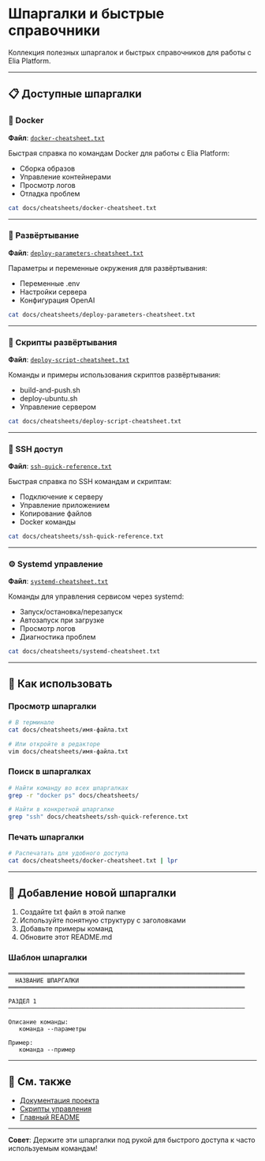 # Шпаргалки и быстрые справочники

Коллекция полезных шпаргалок и быстрых справочников для работы с Elia Platform.

---

## 📋 Доступные шпаргалки

### 🐳 Docker
**Файл**: [`docker-cheatsheet.txt`](docker-cheatsheet.txt)

Быстрая справка по командам Docker для работы с Elia Platform:
- Сборка образов
- Управление контейнерами
- Просмотр логов
- Отладка проблем

```bash
cat docs/cheatsheets/docker-cheatsheet.txt
```

---

### 🚀 Развёртывание
**Файл**: [`deploy-parameters-cheatsheet.txt`](deploy-parameters-cheatsheet.txt)

Параметры и переменные окружения для развёртывания:
- Переменные .env
- Настройки сервера
- Конфигурация OpenAI

```bash
cat docs/cheatsheets/deploy-parameters-cheatsheet.txt
```

---

### 📜 Скрипты развёртывания
**Файл**: [`deploy-script-cheatsheet.txt`](deploy-script-cheatsheet.txt)

Команды и примеры использования скриптов развёртывания:
- build-and-push.sh
- deploy-ubuntu.sh
- Управление сервером

```bash
cat docs/cheatsheets/deploy-script-cheatsheet.txt
```

---

### 🔐 SSH доступ
**Файл**: [`ssh-quick-reference.txt`](ssh-quick-reference.txt)

Быстрая справка по SSH командам и скриптам:
- Подключение к серверу
- Управление приложением
- Копирование файлов
- Docker команды

```bash
cat docs/cheatsheets/ssh-quick-reference.txt
```

---

### ⚙️ Systemd управление
**Файл**: [`systemd-cheatsheet.txt`](systemd-cheatsheet.txt)

Команды для управления сервисом через systemd:
- Запуск/остановка/перезапуск
- Автозапуск при загрузке
- Просмотр логов
- Диагностика проблем

```bash
cat docs/cheatsheets/systemd-cheatsheet.txt
```

---

## 🎯 Как использовать

### Просмотр шпаргалки

```bash
# В терминале
cat docs/cheatsheets/имя-файла.txt

# Или откройте в редакторе
vim docs/cheatsheets/имя-файла.txt
```

### Поиск в шпаргалках

```bash
# Найти команду во всех шпаргалках
grep -r "docker ps" docs/cheatsheets/

# Найти в конкретной шпаргалке
grep "ssh" docs/cheatsheets/ssh-quick-reference.txt
```

### Печать шпаргалки

```bash
# Распечатать для удобного доступа
cat docs/cheatsheets/docker-cheatsheet.txt | lpr
```

---

## 📝 Добавление новой шпаргалки

1. Создайте txt файл в этой папке
2. Используйте понятную структуру с заголовками
3. Добавьте примеры команд
4. Обновите этот README.md

### Шаблон шпаргалки

```
═══════════════════════════════════════════════════════════════════
  НАЗВАНИЕ ШПАРГАЛКИ
═══════════════════════════════════════════════════════════════════

РАЗДЕЛ 1
───────────────────────────────────────────────────────────────────

Описание команды:
   команда --параметры

Пример:
   команда --пример
```

---

## 🔗 См. также

- [Документация проекта](../)
- [Скрипты управления](../../scripts/README.md)
- [Главный README](../../README.md)

---

**Совет**: Держите эти шпаргалки под рукой для быстрого доступа к часто используемым командам!


